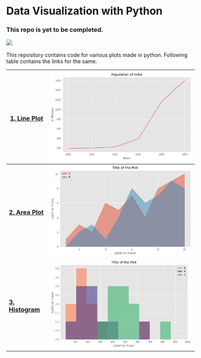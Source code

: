 # Data Visualization with Python

### This repo is yet to be completed.

![](http://ForTheBadge.com/images/badges/made-with-python.svg)

This repository contains code for various plots made in python. Following table contains the links for the same.

| <h3><a href="Line%20Plot">1. Line Plot</a></h3> | <img src="Line%20Plot/img.png"> |
|---|---|
| <h3><a href="Area%20Plot">2. Area Plot</a></h3> | <img src="Area%20Plot/img.png"> |
| <h3><a href="Histogram">3. Histogram</a></h3> | <img src="Histogram/img.png"> |
